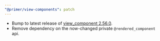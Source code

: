 ```yaml
---
"@primer/view-components": patch
---
```


- Bump to latest release of [view_component 2.56.0](https://github.com/github/view_component/releases/tag/v2.56.0).
- Remove dependency on the now-changed private `@rendered_component` api.
